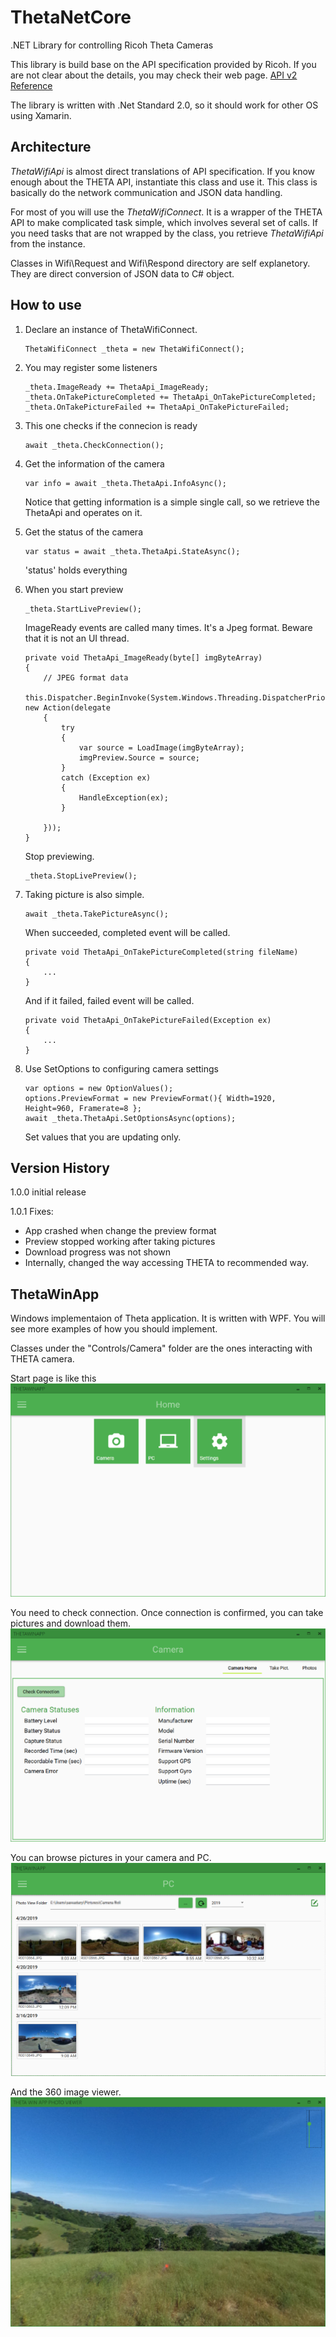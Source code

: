 # ThetaNetCore
.NET Library for controlling Ricoh Theta Cameras

This library is build base on the API specification provided by Ricoh.
If you are not clear about the details, you may check their web page.
[API v2 Reference](https://developers.theta360.com/en/docs/v2.1/api_reference/)

The library is written with .Net Standard 2.0, so it should work for other OS using Xamarin.

## Architecture
*ThetaWifiApi* is almost direct translations of API specification. If you know enough about the THETA API, instantiate this class and use it. This class is basically do the network communication and JSON data handling.

For most of you will use the *ThetaWifiConnect*. It is a wrapper of the THETA API to make complicated task simple, which involves several set of calls. If you need tasks that are not wrapped by the class, you retrieve *ThetaWifiApi* from the instance. 

Classes in Wifi\Request and Wifi\Respond directory are self explanetory. They are direct conversion of JSON data to C# object.

## How to use
1. Declare an instance of ThetaWifiConnect.

    ```
    ThetaWifiConnect _theta = new ThetaWifiConnect();
    ```

1. You may register some listeners 

	```
    _theta.ImageReady += ThetaApi_ImageReady;
	_theta.OnTakePictureCompleted += ThetaApi_OnTakePictureCompleted;
	_theta.OnTakePictureFailed += ThetaApi_OnTakePictureFailed;
    ```

1. This one checks if the connecion is ready
    ```
    await _theta.CheckConnection();
    ```
1. Get the information of the camera
    ```
    var info = await _theta.ThetaApi.InfoAsync();
    ```
    Notice that getting information is a simple single call, so we retrieve the ThetaApi and operates on it. 
1. Get the status of the camera
    ```
	var status = await _theta.ThetaApi.StateAsync();
    ```
    'status' holds everything

1. When you start preview
    ```
	_theta.StartLivePreview();
	```
    ImageReady events are called many times. It's a Jpeg format.
    Beware that it is not an UI thread.
    ```
    private void ThetaApi_ImageReady(byte[] imgByteArray)
    {
        // JPEG format data
        this.Dispatcher.BeginInvoke(System.Windows.Threading.DispatcherPriority.Normal, new Action(delegate
        {
            try
            {
                var source = LoadImage(imgByteArray);
                imgPreview.Source = source;
            }
            catch (Exception ex)
            {
                HandleException(ex);
            }

        }));
    }
    ```
    Stop previewing. 
	```
	_theta.StopLivePreview();
    ```

1. Taking picture is also simple.
    ```
	await _theta.TakePictureAsync();
    ```
    When succeeded, completed event will be called.
    ```
    private void ThetaApi_OnTakePictureCompleted(string fileName)
    {
        ...
    }
    ```
    And if it failed, failed event will be called.
    ```
    private void ThetaApi_OnTakePictureFailed(Exception ex)
	{
        ...
    }
    ```
1. Use SetOptions to configuring camera settings

    ```
    var options = new OptionValues();
	options.PreviewFormat = new PreviewFormat(){ Width=1920, Height=960, Framerate=8 };
	await _theta.ThetaApi.SetOptionsAsync(options);

    ```
    Set values that you are updating only.  

## Version History
1.0.0 initial release

1.0.1 Fixes: 
 - App crashed when change the preview format
 - Preview stopped working after taking pictures
 - Download progress was not shown
 - Internally, changed the way accessing THETA to recommended way.

## ThetaWinApp

Windows implementaion of Theta application. It is written with WPF. You will see more examples of how you should implement. 

Classes under the "Controls/Camera" folder are the ones interacting with THETA camera.

Start page is like this
![App Home](./Gallery/App_Home.png)

You need to check connection. 
Once connection is confirmed, you can take pictures and download them.
![App Home](./Gallery/App_Connect.png)

You can browse pictures in your camera and PC.
![App Home](./Gallery/App_PictList.png)

And the 360 image viewer.
![App Home](./Gallery/App_360.png)
